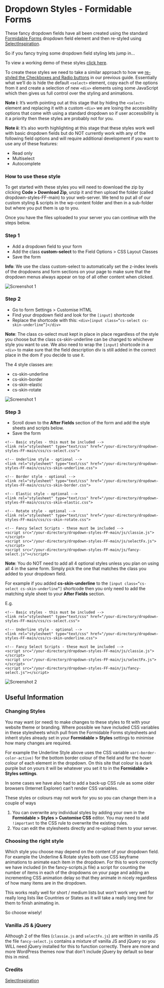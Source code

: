 # Dropdown Styles - Formidable Forms

These fancy dropdown fields have all been created using the standard [Formidable Forms](https://formidableforms.com/) dropdown field element and then re-styled using [SelectInspiration](https://github.com/codrops/SelectInspiration). 

So if you fancy trying some dropdown field styling lets jump in…

To view a working demo of these styles [click here](https://www.fdmdigital.co.uk/dropdown-field-styling-formidable-forms/).

To create these styles we need to take a similar approach to how we [re-styled the Checkboxes and Radio buttons](https://www.fdmdigital.co.uk/formidable-forms-radio-checkbox-tutorial/) in our previous guide. Essentially what we’ll do is hide the default `<select>` element, copy each of the options from it and create a selection of new `<div>` elements using some JavaScript which then gives us full control over the styling and animations.

**Note i**: It’s worth pointing out at this stage that by hiding the `<select>` element and replacing it with a custom `<div>` we are losing the accessibility options that come with using a standard dropdown so if user accessibility is it a priority then these styles are probably not for you.

**Note ii**: It’s also worth highlighting at this stage that these styles work well with basic dropdown fields but do NOT currently work with any of the following field options and will require additional development if you want to use any of these features:

* Read only
* Multiselect
* Autocomplete

### How to use these style

To get started with these styles you will need to download the zip by clicking **Code > Download Zip**, unzip it and then upload the folder (called dropdown-styles-FF-main) to your web-server. We tend to put all of our custom styling & scripts in the wp-content folder and then in a sub-folder but where you put them is up to you.

Once you have the files uploaded to your server you can continue with the steps below.

### Step 1

* Add a dropdown field to your form
* Add the class **custom-select** to the Field Options > CSS Layout Classes
* Save the form

**Info**: We use the class custom-select to automatically set the z-index levels of the dropdowns and form sections on your page to make sure that the dropdown menus always appear on top of all other content when clicked.

![Screenshot 1](https://www.fdmdigital.co.uk/wp-content/uploads/2021/01/Fancy-dropdown-1.png)

### Step 2

* Go to form Settings > Customise HTML
* Find your dropdown field and look for the `[input]` shortcode
* Replace the shortcode with this: `<div>[input class=”cs-select cs-skin-underline”]</div>`

**Note**: The class cs-select must kept in place in place regardless of the style you choose but the class cs-skin-underline can be changed to whichever style you want to use. We also need to wrap the `[input]` shortcode in a `<div>` to make sure that the field description div is still added in the correct place in the dom if you decide to use it.

The 4 style classes are:

* cs-skin-underline
* cs-skin-border
* cs-skin-elastic
* cs-skin-rotate

![Screenshot 1](https://www.fdmdigital.co.uk/wp-content/uploads/2021/01/Fancy-dropdown-2.png)

### Step 3

* Scroll down to the **After Fields** section of the form and add the style sheets and scripts below.
* Save the form

```
<!-- Basic styles - this must be included -->
<link rel="stylesheet" type="text/css" href="/your-directory/dropdown-styles-FF-main/css/cs-select.css">

<!-- Underline style - optional -->
<link rel="stylesheet" type="text/css" href="/your-directory/dropdown-styles-FF-main/css/cs-skin-underline.css">

<!-- Border style - optional -->
<link rel="stylesheet" type="text/css" href="/your-directory/dropdown-styles-FF-main/css/cs-skin-border.css">

<!-- Elastic style - optional -->
<link rel="stylesheet" type="text/css" href="/your-directory/dropdown-styles-FF-main/css/cs-skin-elastic.css">

<!-- Rotate style - optional -->
<link rel="stylesheet" type="text/css" href="/your-directory/dropdown-styles-FF-main/css/cs-skin-rotate.css">

<!-- Fancy Select Scripts - these must be included -->
<script src="/your-directory/dropdown-styles-FF-main/js/classie.js"></script>
<script src="/your-directory/dropdown-styles-FF-main/js/selectFx.js"></script>
<script src="/your-directory/dropdown-styles-FF-main/js/fancy-select.js"></script>
```
**Note**: You do NOT need to add all 4 optional styles unless you plan on using all 4 in the same form. Simply pick the one that matches the class you added to your dropdown field.

For example if you added **cs-skin-underline** to the `[input class=”cs-select cs-skin-underline”]` shortcode then you only need to add the matching style sheet to your **After Fields** section.

E.g. 

```
<!-- Basic styles - this must be included -->
<link rel="stylesheet" type="text/css" href="/your-directory/dropdown-styles-FF-main/css/cs-select.css">

<!-- Underline style - optional -->
<link rel="stylesheet" type="text/css" href="/your-directory/dropdown-styles-FF-main/css/cs-skin-underline.css">

<!-- Fancy Select Scripts - these must be included -->
<script src="/your-directory/dropdown-styles-FF-main/js/classie.js"></script>
<script src="/your-directory/dropdown-styles-FF-main/js/selectFx.js"></script>
<script src="/your-directory/dropdown-styles-FF-main/js/fancy-select.js"></script>
```
![Screenshot 2](https://www.fdmdigital.co.uk/wp-content/uploads/2021/01/Fancy-dropdown-3.png)


## Useful Information

### Changing Styles

You may want (or need) to make changes to these styles to fit with your website theme or branding. Where possible we have included CSS variables in these stylesheets which pull from the Formidable Forms stylesheets and inherit styles already set in your **Formidable > Styles** settings to minimise how many changes are required.

For example the Underline Style above uses the CSS variable `var(–border-color-active)` for the bottom border colour of the field and for the hover colour of each element in the dropdown. On this site that colour is a dark purple but on yours it will be whatever you set it to in the **Formidable > Styles settings**.

In some cases we have also had to add a back-up CSS rule as some older browsers (Internet Explorer) can’t render CSS variables.

These styles or colours may not work for you so you can change them in a couple of ways

1. You can overwrite any individual styles by adding your own in the **Formidable > Styles > Customise CSS** editor. You may need to add `!important` to the CSS rule to overwrite the existing rules.
2. You can edit the stylesheets directly and re-upload them to your server.

### Choosing the right style

Which style you choose may depend on the content of your dropdown field. For example the Underline & Rotate styles both use CSS keyframe animations to animate each item in the dropdown. For this to work correctly we have included (in the fancy-scripts.js file) a script for counting the number of items in each of the dropdowns on your page and adding an incrementing CSS animation delay so that they animate in nicely regardless of how many items are in the dropdown.

This works really well for short / medium lists but won’t work very well for really long lists like Countries or States as it will take a really long time for them to finish animating in.

So choose wisely!

### Vanilla JS & jQuery

Although 2 of the files (`classie.js` and `selectFx.js`) are written in vanilla JS the file `fancy-select.js` contains a mixture of vanilla JS and jQuery so you WILL need jQuery installed for this to function correctly. There are more and more WordPress themes now that don't include jQuery by default so bear this in mind.

### Credits

[SelectInspiration](https://github.com/codrops/SelectInspiration)
